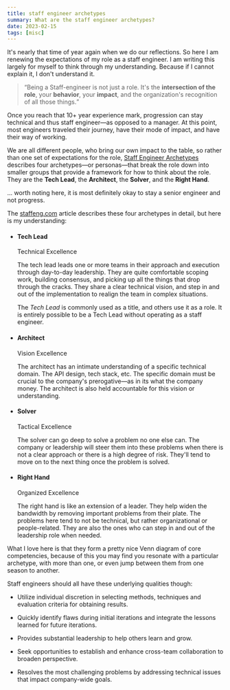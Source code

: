 ```yaml
---
title: staff engineer archetypes
summary: What are the staff engineer archetypes?
date: 2023-02-15
tags: [misc]
---
```


It's nearly that time of year again when we do our reflections. So here I am renewing the expectations of my role as a
staff engineer. I am writing this largely for myself to think through my understanding. Because if I cannot explain it,
I don't understand it.

> <q cite="https://staffeng.com/guides/staff-archetypes">Being a Staff-engineer is not just a role. It's the
> **intersection of the role**, your **behavior**, your **impact**, and the organization's recognition of all those
> things.</q>

Once you reach that 10+ year experience mark, progression can stay technical and thus staff engineer—as opposed to a
manager. At this point, most engineers traveled their journey, have their mode of impact, and have their way of working.

We are all different people, who bring our own impact to the table, so rather than one set of expectations for the role,
[Staff Engineer Archetypes](https://staffeng.com/guides/staff-archetypes) describes four archetypes—or personas—that
break the role down into smaller groups that provide a framework for how to think about the role. They are the **Tech
Lead**, the **Architect**, the **Solver**, and the **Right Hand**.

... worth noting here, it is most definitely okay to stay a senior engineer and not progress.

The [staffeng.com](https://staffeng.com/guides/staff-archetypes) article describes these four archetypes in detail, but
here is my understanding:

- #### Tech Lead

  Technical Excellence

  The tech lead leads one or more teams in their approach and execution through day-to-day leadership. They are quite
  comfortable scoping work, building consensus, and picking up all the things that drop through the cracks. They share a
  clear technical vision, and step in and out of the implementation to realign the team in complex situations.

  The _Tech Lead_ is commonly used as a title, and others use it as a role. It is entirely possible to be a Tech Lead
  without operating as a staff engineer.

- #### Architect

  Vision Excellence

  The architect has an intimate understanding of a specific technical domain. The API design, tech stack, etc. The
  specific domain must be crucial to the company's prerogative—as in its what the company money. The architect is also
  held accountable for this vision or understanding.

- #### Solver

  Tactical Excellence

  The solver can go deep to solve a problem no one else can. The company or leadership will steer them into these
  problems when there is not a clear approach or there is a high degree of risk. They'll tend to move on to the next
  thing once the problem is solved.

- #### Right Hand

  Organized Excellence

  The right hand is like an extension of a leader. They help widen the bandwidth by removing important problems from
  their plate. The problems here tend to not be technical, but rather organizational or people-related. They are also
  the ones who can step in and out of the leadership role when needed.

What I love here is that they form a pretty nice Venn diagram of core competencies, because of this you may find you
resonate with a particular archetype, with more than one, or even jump between them from one season to another.

Staff engineers should all have these underlying qualities though:

- Utilize individual discretion in selecting methods, techniques and evaluation criteria for obtaining results.

- Quickly identify flaws during initial iterations and integrate the lessons learned for future iterations.

- Provides substantial leadership to help others learn and grow.

- Seek opportunities to establish and enhance cross-team collaboration to broaden perspective.

- Resolves the most challenging problems by addressing technical issues that impact company-wide goals.
